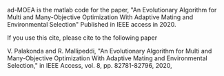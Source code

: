 ad-MOEA is the matlab code for the paper, "An Evolutionary Algorithm for Multi and Many-Objective Optimization With Adaptive Mating and Environmental Selection" Published in IEEE access in 2020.

If you use this cite, please cite to the following paper

V. Palakonda and R. Mallipeddi, "An Evolutionary Algorithm for Multi and Many-Objective Optimization With Adaptive Mating and Environmental Selection," in IEEE Access, vol. 8, pp. 82781-82796, 2020,
